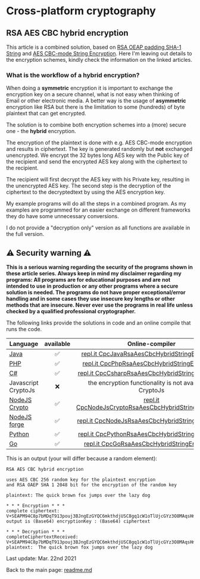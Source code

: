 # Cross-platform cryptography

## RSA AES CBC hybrid encryption

This article is a combined solution, based on [RSA OEAP padding SHA-1 String](rsa_encryption_oaep_sha1_string.md) and [AES CBC-mode String Encryption](aes_cbc_256_string_encryption.md). Here I'm leaving out details to the encryption schemes, kindly check the information on the linked articles.

### What is the workflow of a hybrid encryption?

When doing a **symmetric** encryption it is important to exchange the encryption key on a secure channel, what is not easy when thinking of Email or other electronic media. A better way is the usage of **asymmetric** encryption like RSA but there is the limitation to some (hundreds) of byte plaintext that can get encrypted.

The solution is to combine both encryption schemes into a (more) secure one - the **hybrid** encryption.

The encryption of the plaintext is done with e.g. AES CBC-mode encryption and results in ciphertext. The key is generated randomly but **not** exchanged unencrypted. We encrypt the 32 bytes long AES key with the Public key of the recipient and send the encrypted AES key along with the ciphertext to the recipient.

The recipient will first decrypt the AES key with his Private key, resulting in the unencrypted AES key. The second step is the decryption of the ciphertext to the decryptedtext by using the AES encryption key.

My example programs will do all the steps in a combined program. As my examples are programmed for an easier exchange on different frameworks they do have some unnecessary conversions.

I do not provide a "decryption only" version as all functions are available in the full version.

## :warning: Security warning :warning:

**This is a serious warning regarding the security of the programs shown in these article series.  Always keep in mind my disclaimer regarding my programs: All programs are for educational purposes and are not intended to use in production or any other programs where a  secure solution is needed. The programs do not have proper exceptional/error handling and in some cases they use insecure key lengths or other methods that are insecure. Never ever use the programs in real life unless checked by a qualified professional cryptographer.**

The following links provide the solutions in code and an online compile that runs the code.

| Language | available | Online-compiler
| ------ | :---: | :----: |
| [Java](../RsaAesCbcHybridEncryptionString/RsaAesCbcHybridEncryption.java) | :white_check_mark: | [repl.it CpcJavaRsaAesCbcHybridStringEncryption](https://repl.it/@javacrypto/CpcJavaRsaAesCbcHybridStringEncryption#Main.java/)
| [PHP](../RsaAesCbcHybridEncryptionString/RsaAesCbcHybridEncryption.php) | :white_check_mark: | [repl.it CpcPhpRsaAesCbcHybridStringEncryption](https://repl.it/@javacrypto/CpcPhpRsaAesCbcHybridStringEncryption#main.php/)
| [C#](../RsaAesCbcHybridEncryptionString/RsaAesCbcHybridEncryption.cs) | :white_check_mark: | [repl.it CpcCsharpRsaAesCbcHybridStringEncryption](https://repl.it/@javacrypto/CpcCsharpRsaAesCbcHybridStringEncryption#main.cs/)
| Javascript CryptoJs | :x: | the encryption functionality is not available in CryptoJs
| [NodeJS Crypto](../RsaAesCbcHybridEncryptionString/RsaAesCbcHybridEncryptionNodeJsCrypto.js) | :white_check_mark: | [repl.it CpcNodeJsCryptoRsaAesCbcHybridStringEncryption](https://repl.it/@javacrypto/CpcNodeJsCryptoRsaAesCbcHybridStringEncryption#index.js/)
| [NodeJS forge](../RsaAesCbcHybridEncryptionString/RsaAesCbcHybridEncryptionNodeJs.js) | :white_check_mark: | [repl.it CpcNodeJsRsaAesCbcHybridStringEncryption](https://repl.it/@javacrypto/CpcNodeJsRsaAesCbcHybridStringEncryption#index.js/)
| [Python](../RsaAesCbcHybridEncryptionString/RsaAesCbcHybridEncryption.py) | :white_check_mark: | [repl.it CpcPythonRsaAesCbcHybridStringEncryption](https://repl.it/@javacrypto/CpcPythonRsaAesCbcHybridStringEncryption#Main.py/)
| [Go](../RsaAesCbcHybridEncryptionString/RsaAesCbcHybridEncryption.go) | :white_check_mark: | [repl.it CpcGoRsaAesCbcHybridStringEncryption](https://replit.com/@javacrypto/CpcGoRsaAesCbcHybridStringEncryption#main.go/)


This is an output (your will differ because a random element):

```plaintext
RSA AES CBC hybrid encryption

uses AES CBC 256 random key for the plaintext encryption
and RSA OAEP SHA 1 2048 bit for the encryption of the random key

plaintext: The quick brown fox jumps over the lazy dog

* * * Encryption * * *
complete ciphertext: V+SEAPM94C8p7bMDqT913pouj3BJngEzGYQC6mkthdjUSC8gq1cW1oTlUjcGYz3O8MAqsHmuUIB/xanTcwKwojA75dMgIzlkZBkmYLL4LpCRdOCLjG8M02AUlSkyYP0GgTiGPjDzEDfhO04wHsFTHXFEj5JQI+Vbm6BMxy2E9yv1b1Gy2M6xg4Tem6LtsXFEEo3WOjeaa+ZBCuIoaiEK9stZdPcjCu8knfLlfaEQhTX4FteBc5/zqNXqxSGF51g130BsLdCOuSuPkMCWH2CZorwZEW/JyHrnkZIt5v5udfa9KH4iLsKAQSH/m7JJeK58hH4NxtfknVV6k5cT7GfRvA==:42v3tcSdVkTFPa7s0yZhjA==:60pvj3Q+F21GA34JhWdmEpIh4Vv87KhP2bJJZdLHKfTCNOG5SXZB3ZSni7W2+sVQ
output is (Base64) encryptionKey : (Base64) ciphertext

* * * Decryption * * *
completeCiphertextReceived: V+SEAPM94C8p7bMDqT913pouj3BJngEzGYQC6mkthdjUSC8gq1cW1oTlUjcGYz3O8MAqsHmuUIB/xanTcwKwojA75dMgIzlkZBkmYLL4LpCRdOCLjG8M02AUlSkyYP0GgTiGPjDzEDfhO04wHsFTHXFEj5JQI+Vbm6BMxy2E9yv1b1Gy2M6xg4Tem6LtsXFEEo3WOjeaa+ZBCuIoaiEK9stZdPcjCu8knfLlfaEQhTX4FteBc5/zqNXqxSGF51g130BsLdCOuSuPkMCWH2CZorwZEW/JyHrnkZIt5v5udfa9KH4iLsKAQSH/m7JJeK58hH4NxtfknVV6k5cT7GfRvA==:42v3tcSdVkTFPa7s0yZhjA==:60pvj3Q+F21GA34JhWdmEpIh4Vv87KhP2bJJZdLHKfTCNOG5SXZB3ZSni7W2+sVQ
plaintext:  The quick brown fox jumps over the lazy dog

```

Last update: Mar. 22nd 2021

Back to the main page: [readme.md](../readme.md)